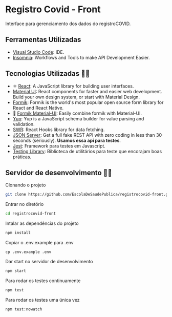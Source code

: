 # Registro Covid - Front

Interface para gerenciamento dos dados do registroCOVID.

## Ferramentas Utilizadas

- [Visual Studio Code](https://code.visualstudio.com/): IDE.
- [Insomnia](https://insomnia.rest/): Workflows and Tools to make API Development Easier.

## Tecnologias Utilizadas 👨‍💻

- ⚛️ [React](https://reactjs.org/): A JavaScript library for building user interfaces.
- [Material UI](https://material-ui.com/): React components for faster and easier web development. Build your own design system, or start with Material Design.
- [Formik](https://formik.org/): Formik is the world's most popular open source form library for React and React Native.
- :crocodile: [Formik Material-UI](https://stackworx.github.io/formik-material-ui/): Easily combine formik with Material-UI.
- [Yup](https://github.com/jquense/yup): Yup is a JavaScript schema builder for value parsing and validation.
- [SWR](https://swr.vercel.app/): React Hooks library for data fetching.
- [JSON Server](https://github.com/typicode/json-server): Get a full fake REST API with zero coding in less than 30 seconds (seriously). **Usamos essa api para testes**.
- [Jest](https://jestjs.io/en/): Framework para testes em Javascript.
- [Testing Library](https://testing-library.com/): Biblioteca de utilitários para teste que encorajam boas práticas.

## Servidor de desenvolvimento 🚀🚀

Clonando o projeto

```BASH
git clone https://github.com/EscolaDeSaudePublica/registrocovid-front.git
```

Entrar no diretório

```BASH
cd registrocovid-front
```

Intalar as dependências do projeto

```BASH
npm install
```

Copiar o .env.example para .env

```
cp .env.example .env
```

Dar start no servidor de desenvolvimento

```BASH
npm start
```

Para rodar os testes continuamente

```BASH
npm test
```

Para rodar os testes uma única vez

```BASH
npm test:nowatch
```
